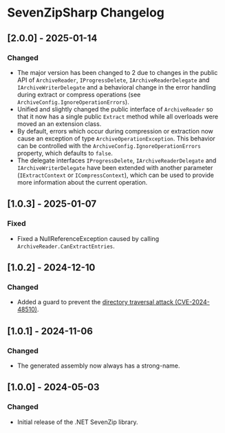 # SevenZipSharp Changelog

## [2.0.0] - 2025-01-14

### Changed

- The major version has been changed to 2 due to changes in the public API of `ArchiveReader`, `IProgressDelete`, `IArchiveReaderDelegate` and `IArchiveWriterDelegate`
  and a behavioral change in the error handling during extract or compress operations (see `ArchiveConfig.IgnoreOperationErrors`).
- Unified and slightly changed the public interface of `ArchiveReader` so that it now has a single public `Extract`
  method while all overloads were moved an an extension class.
- By default, errors which occur during compression or extraction now cause an exception of type `ArchiveOperationException`.
  This behavior can be controlled with the `ArchiveConfig.IgnoreOperationErrors` property, which defaults to `false`.
- The delegate interfaces `IProgressDelete`, `IArchiveReaderDelegate` and `IArchiveWriterDelegate` have been
  extended with another parameter (`IExtractContext` or `ICompressContext`), which can be used to provide
  more information about the current operation.

## [1.0.3] - 2025-01-07

### Fixed

- Fixed a NullReferenceException caused by calling `ArchiveReader.CanExtractEntries`.

## [1.0.2] - 2024-12-10

### Changed

- Added a guard to prevent the [directory traversal attack (CVE-2024-48510)](https://github.com/advisories/GHSA-xhg6-9j5j-w4vf).

## [1.0.1] - 2024-11-06

### Changed

- The generated assembly now always has a strong-name.

## [1.0.0] - 2024-05-03

### Changed

- Initial release of the .NET SevenZip library.